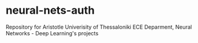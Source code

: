 # neural-nets-auth
Repository for Aristotle Univerisity of Thessaloniki ECE Deparment, Neural Networks - Deep Learning's projects
